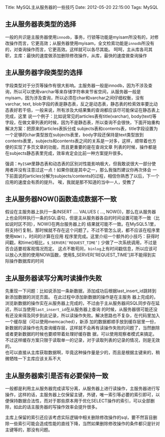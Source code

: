 Title: MySQL主从服务器的一些技巧
Date: 2012-05-20 22:15:00
Tags: MySQL

## 主从服务器表类型的选择
一般的共识是主服务器使用`innodb`，事务，行锁等功能是myisam所没有的，对修改操作而言，它更高效；从服务器使用myisam，全文检索功能是`innodb`所没有的，对查询操作而言，它更高效。这样就可以各尽其能。
呵呵，主从库各司其职，主库：最快的速度做添加删除修改操作，从库，最快的速度做查询操作

## 主从服务器字段类型的选择
字段类型对于分页等操作有很大影响。主服务器一般是innodb，因为不涉及查询，所以可以使用varchar等来存储字符串来节省空间，从服务器一般是 myisam，因为涉及查询，所以必须在char和varchar之间仔细权衡，没有varchar, text, blob字段的表是静态表，反之是动态表，静态表的检索效率要比动态表好若干倍，一般来说，所有涉及大结果集的查询都应该尽可能保证在静态表上完成，这里 说一个例子：比如说常见的articles表有title(varchar), body(text)等字段，在做文章列表的时候，因为不是静态表，所以查询不会很快，下面开始重构解决方案：把原来的articles表拆分成 subjects表和contents表，title字段设置为一个足够的char类型放在subjects表里，body字段还保持是text类型放到 contents表里，subjects和contents表之间的关系是一对多，这样，顺带着也方便的实现了多页文章的功能，而且更重要的是在查询文章 列表的时候，操作都是在subjects静态表里完成，效率肯定会比前一种方案提升很多。  

强调：`MyISAM`里静态表和动态表的区别对性能影响极大，但我敢说很大一部分使用者并没有注意过这一点！如果你就是其中之一，那么我强烈建议你再次体会 一下前面说的articles分解为subjects/contents的过程，相信你熟悉了以后，下一个应用的速度会有质的提升。
唉，我就是那不知道的当中一人，受教了

## 主从服务器NOW()函数造成数据不一致
假设在主服务器上执行一条INSERT …. VALUES ( …, NOW())，那么在从服务器上也会同样执行一条的SQL语句，但是主从服务器各自的时间设置可能不一致（比如说时区不同），NOW()在两台服务器上的 结果就可能不一致。在MySQL5.1里，将支持行复制，那时候就不存在这个问题了。不过不管怎么说，都不应该在程序里使用`NOW()`，时间的计算在应用 程序里完成。这里介绍一个额外的小技巧：获得时间戳，和time()相比，`$_SERVER[‘REQUEST_TIME’]` 少做了一次系统调用，不过是否合适要视客观情况而定。
这点不敢苟同，`binlog`上有时间戳信息，所以应该可以放心大胆的使用NOW函数，使用$_SERVER[‘REQUEST_TIME’]并不能得到实际操作数据库的时间

## 主从服务器读写分离时读操作失败
先重现一下问题：比如说添加一条新数据，添加成功后根据last_insert_id跳转到新添加数据的浏览页面。  在此过程中添加新数据的操作是在主服务 器上完成的，浏览新数据的操作实在从服务器上完成的，不过由于主从服务器间SQL同步存在延迟，所以当使用`last_insert_id`在从服务器上查询 的时候，从服务器很可能还没有还没来得及同步到此记录，所以读操作失败。解决思路也不复杂，在代码里加入一个缓存层（可以使用memcached），新添 加的数据都顺手放到缓存层里一份，新数据的读操作也先查询缓存层，这样就不会再有读操作失败的问题了，当然删除或者更新数据的时候也要顺带着处理好缓存数 据，可以使用观察者模式来搞定。不过这样缓存方案只限于读取单一的记录，对于读取列表的记录的情况，则是无效的。  
也可以直接从主库获取数据啊，毕竟这种操作量是少的，而且是根据主键来的，稍微牺牲一下主库应该关系不大

## 主从服务器索引是否有必要保持一致
一般都是利用主从服务器完成读写分离，从服务器上进行读操作，主服务器进行写操作，这样的话，主服务器上仅保留主键，外键，唯一索引等必要的索引即可，以 便保持数据合法性，而对于那些原本用于优化SELECT操作的索引，可以全部删除，如此的话主服务器的写操作效率会提升很多。  

主库上保留的索引还应该考虑实际逻辑中相关删除修改操作的sql，要不然盲目删除一些索引可能会造成性能的直线下降，当然如果删除修改操作的条件都只是针对主键等的，那没有问题。
